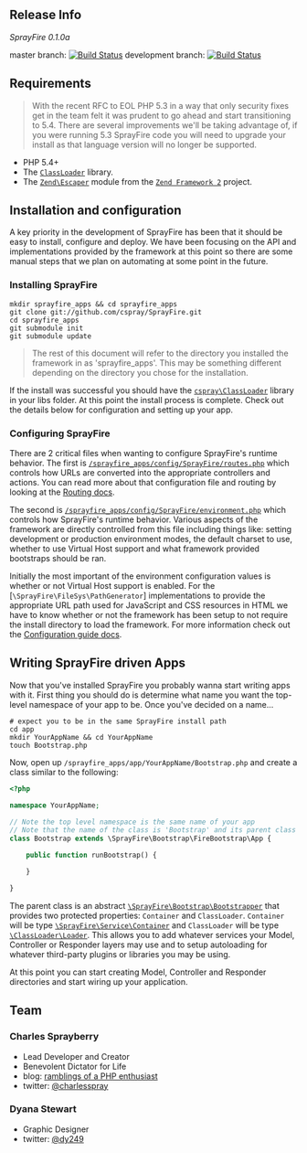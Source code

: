 ## Release Info

*SprayFire 0.1.0a*

master branch: [![Build Status](https://secure.travis-ci.org/cspray/SprayFire.png?branch=master)](https://travis-ci.org/cspray/SprayFire) development branch: [![Build Status](https://travis-ci.org/cspray/SprayFire.png?branch=development)](https://travis-ci.org/cspray/SprayFire)

## Requirements

> With the recent RFC to EOL PHP 5.3 in a way that only security fixes get in the team felt it was prudent to go ahead and start transitioning to 5.4. There are several improvements we'll be taking advantage of, if you were running 5.3 SprayFire code you will need to upgrade your install as that language version will no longer be supported.

- PHP 5.4+
- The [`ClassLoader`](https://github.com/cspray/ClassLoader) library.
- The [`Zend\Escaper`](https://github.com/zendframework/zf2/tree/master/library/Zend/Escaper) module from the [`Zend Framework 2`](https://github.com/zendframework/zf2) project.

## Installation and configuration

A key priority in the development of SprayFire has been that it should be easy to install, configure and deploy. We have been focusing on the API and implementations provided by the framework at this point so there are some manual steps that we plan on automating at some point in the future.

### Installing SprayFire

```plain
mkdir sprayfire_apps && cd sprayfire_apps
git clone git://github.com/cspray/SprayFire.git
cd sprayfire_apps
git submodule init
git submodule update
```

> The rest of this document will refer to the directory you installed the framework in as 'sprayfire_apps'. This may be something different depending on the directory you chose for the installation.


If the install was successful you should have the [`cspray\ClassLoader`](https://github.com/cspray/ClassLoader) library in your libs folder. At this point the install process is complete. Check out the details below for configuration and setting up your app.

### Configuring SprayFire

There are 2 critical files when wanting to configure SprayFire's runtime behavior. The first is [`/sprayfire_apps/config/SprayFire/routes.php`]() which controls how URLs are converted into the appropriate controllers and actions. You can read more about that configuration file and routing by looking at the [Routing docs](https://github.com/cspray/SprayFire/wiki/HTTP-and-Routing).

The second is [`/sprayfire_apps/config/SprayFire/environment.php`]() which controls how SprayFire's runtime behavior. Various aspects of the framework are directly controlled from this file including things like: setting development or production environment modes, the default charset to use, whether to use Virtual Host support and what framework provided bootstraps should be ran.

Initially the most important of the environment configuration values is whether or not Virtual Host support is enabled. For the [`\SprayFire\FileSys\PathGenerator`] implementations to provide the appropriate URL path used for JavaScript and CSS resources in HTML we have to know whether or not the framework has been setup to not require the install directory to load the framework. For more information check out the [Configuration guide docs]().

## Writing SprayFire driven Apps

Now that you've installed SprayFire you probably wanna start writing apps with it. First thing you should do is determine what name you want the top-level namespace of your app to be. Once you've decided on a name...

```plain
# expect you to be in the same SprayFire install path
cd app
mkdir YourAppName && cd YourAppName
touch Bootstrap.php
```

Now, open up `/sprayfire_apps/app/YourAppName/Bootstrap.php` and create a class similar to the following:

```php
<?php

namespace YourAppName;

// Note the top level namespace is the same name of your app
// Note that the name of the class is 'Bootstrap' and its parent class
class Bootstrap extends \SprayFire\Bootstrap\FireBootstrap\App {

    public function runBootstrap() {

    }

}
```

The parent class is an abstract [`\SprayFire\Bootstrap\Bootstrapper`](https://github.com/cspray/SprayFire/blob/master/libs/SprayFire/Bootstrap/Bootstrapper.php) that provides two protected properties: `Container` and `ClassLoader`. `Container` will be type [`\SprayFire\Service\Container`](https://github.com/cspray/SprayFire/blob/master/libs/SprayFire/Service/Container.php) and `ClassLoader` will be type [`\ClassLoader\Loader`](https://github.com/cspray/ClassLoader/blob/master/Loader.php). This allows you to add whatever services your Model, Controller or Responder layers may use and to setup autoloading for whatever third-party plugins or libraries you may be using.

At this point you can start creating Model, Controller and Responder directories and start wiring up your application.

## Team

### Charles Sprayberry

- Lead Developer and Creator
- Benevolent Dictator for Life
- blog: [ramblings of a PHP enthusiast](http://cspray.github.com/)
- twitter: [@charlesspray](https://twitter.com/#!/charlesspray)

### Dyana Stewart

- Graphic Designer
- twitter: [@dy249](https://twitter.com/#!/Dy249)
